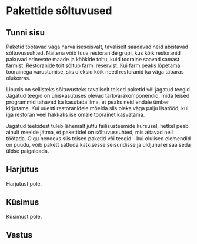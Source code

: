 ﻿# Pakettide sõltuvused

## Tunni sisu

Paketid töötavad väga harva iseseisvalt, tavaliselt saadavad neid abistavad sõltuvussuhted. Näitena võib tuua restoranide grupi, kus kõik restoranid pakuvad erinevate maade ja köökide toitu, kuid tooraine saavad samast farmist. Restoranide toit sõltub farmi reservist. Kui farm peaks lõpetama toorainega varustamise, siis oleksid kõik need restoranid ka väga täbaras olukorras.

Linuxis on sellisteks sõltuvusteks tavaliselt teised paketid või jagatud teegid. Jagatud teegid on ühiskasutuses olevad tarkvarakomponendid, mida teised programmid tahavad ka kasutada ilma, et peaks neid endale ümber kirjutama. Kui uuesti restoranidele mõelda siis oleks väga palju lisatööd, kui iga restoran veel hakkaks ise omale toorainet kasvatama.

Jagatud teekidest tuleb lähemalt juttu failisüsteemide kursusel, hetkel peab ainult meelde jätma, et pakettidel on sõltuvussuhted, mis aitavad neil töötada. Olgu nendeks siis teised paketid või teegid - kui olulised elemendid on puudu, võib pakett sattuda katkisesse seisundisse ja üldjuhul ei saa seda üldse paigaldada.

## Harjutus

Harjutust pole.

## Küsimus

Küsimust pole.

## Vastus


